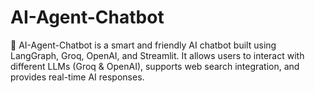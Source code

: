 # AI-Agent-Chatbot
🚀 AI-Agent-Chatbot is a smart and friendly AI chatbot built using LangGraph, Groq, OpenAI, and Streamlit. It allows users to interact with different LLMs (Groq &amp; OpenAI), supports web search integration, and provides real-time AI responses.
